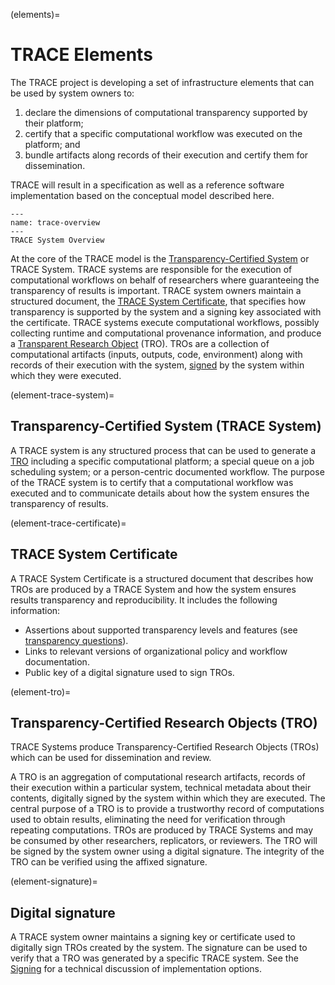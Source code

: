 (elements)=
# TRACE Elements

The TRACE project is developing a set of infrastructure elements that can be
used by system owners to:

1. declare the dimensions of computational transparency supported by their
   platform;
2. certify that a specific computational workflow was executed on the platform; and
3. bundle artifacts along records of their execution and certify them for
   dissemination.

TRACE will result in a specification as well as a reference software
implementation based on the conceptual model described here. 

```{figure} images/trace-overview-flowchart.png
---
name: trace-overview
---
TRACE System Overview
```

At the core of the TRACE model is the [Transparency-Certified
System](element-trace-system) or TRACE System. TRACE systems are responsible for
the execution of computational workflows on behalf of researchers where
guaranteeing the transparency of results is important. TRACE system owners
maintain a structured document, the [TRACE System
Certificate](element-trace-certificate), that specifies how transparency is
supported by the system and a signing key associated with the certificate. TRACE
systems execute computational workflows, possibly collecting runtime and
computational provenance information, and produce a [Transparent Research
Object](element-tro) (TRO). TROs are a collection of computational
artifacts (inputs, outputs, code, environment) along with records of their
execution with the system, [signed](element-signature) by the system within
which they were executed.

(element-trace-system)=
## Transparency-Certified System (TRACE System)

A TRACE system is any structured process that can be used to generate a
[TRO](element-tro) including a specific computational platform; a special queue
on a job scheduling system; or a person-centric documented workflow. The purpose
of the TRACE system is to certify that a computational workflow was executed and
to communicate details about how the system ensures the transparency of results.

(element-trace-certificate)=
## TRACE System Certificate


A TRACE System Certificate is a structured document that describes how TROs are
produced by a TRACE System and how the system ensures results transparency and
reproducibility. It includes the following information:

* Assertions about supported transparency levels and features (see
  [transparency questions](./questions)).
* Links to relevant versions of organizational policy and workflow documentation.
* Public key of a digital signature used to sign TROs.

(element-tro)=
## Transparency-Certified Research Objects (TRO)

TRACE Systems produce Transparency-Certified Research Objects (TROs) which can
be used for dissemination and review. 

A TRO is an aggregation of computational research artifacts, records of their
execution within a particular system, technical metadata about their contents,
digitally signed by the system within which they are executed. The central
purpose of a TRO is to provide a trustworthy record of computations used to
obtain results, eliminating the need for verification through repeating
computations. TROs are produced by TRACE Systems and may be consumed by other
researchers, replicators, or reviewers. The TRO will be signed by the system
owner using a digital signature. The integrity of the TRO can be verified using
the affixed signature.

(element-signature)=
## Digital signature

A TRACE system owner maintains a signing key or certificate used to digitally
sign TROs created by the system. The signature can be used to verify that a TRO
was generated by a specific TRACE system. See the [Signing](signing) for a
technical discussion of implementation options.
